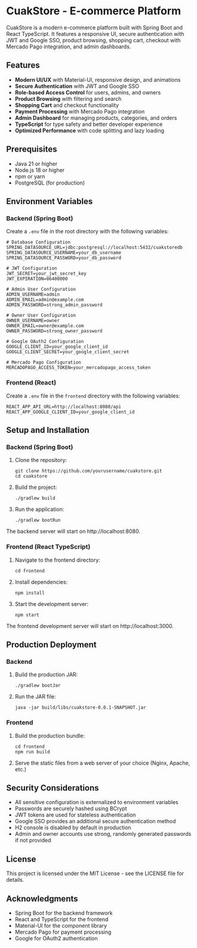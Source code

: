 # CuakStore - E-commerce Platform

CuakStore is a modern e-commerce platform built with Spring Boot and React TypeScript. It features a responsive UI, secure authentication with JWT and Google SSO, product browsing, shopping cart, checkout with Mercado Pago integration, and admin dashboards.

## Features

- **Modern UI/UX** with Material-UI, responsive design, and animations
- **Secure Authentication** with JWT and Google SSO
- **Role-based Access Control** for users, admins, and owners
- **Product Browsing** with filtering and search
- **Shopping Cart** and checkout functionality
- **Payment Processing** with Mercado Pago integration
- **Admin Dashboard** for managing products, categories, and orders
- **TypeScript** for type safety and better developer experience
- **Optimized Performance** with code splitting and lazy loading

## Prerequisites

- Java 21 or higher
- Node.js 18 or higher
- npm or yarn
- PostgreSQL (for production)

## Environment Variables

### Backend (Spring Boot)

Create a `.env` file in the root directory with the following variables:

```
# Database Configuration
SPRING_DATASOURCE_URL=jdbc:postgresql://localhost:5432/cuakstoredb
SPRING_DATASOURCE_USERNAME=your_db_username
SPRING_DATASOURCE_PASSWORD=your_db_password

# JWT Configuration
JWT_SECRET=your_jwt_secret_key
JWT_EXPIRATION=86400000

# Admin User Configuration
ADMIN_USERNAME=admin
ADMIN_EMAIL=admin@example.com
ADMIN_PASSWORD=strong_admin_password

# Owner User Configuration
OWNER_USERNAME=owner
OWNER_EMAIL=owner@example.com
OWNER_PASSWORD=strong_owner_password

# Google OAuth2 Configuration
GOOGLE_CLIENT_ID=your_google_client_id
GOOGLE_CLIENT_SECRET=your_google_client_secret

# Mercado Pago Configuration
MERCADOPAGO_ACCESS_TOKEN=your_mercadopago_access_token
```

### Frontend (React)

Create a `.env` file in the `frontend` directory with the following variables:

```
REACT_APP_API_URL=http://localhost:8080/api
REACT_APP_GOOGLE_CLIENT_ID=your_google_client_id
```

## Setup and Installation

### Backend (Spring Boot)

1. Clone the repository:
   ```
   git clone https://github.com/yourusername/cuakstore.git
   cd cuakstore
   ```

2. Build the project:
   ```
   ./gradlew build
   ```

3. Run the application:
   ```
   ./gradlew bootRun
   ```

The backend server will start on http://localhost:8080.

### Frontend (React TypeScript)

1. Navigate to the frontend directory:
   ```
   cd frontend
   ```

2. Install dependencies:
   ```
   npm install
   ```

3. Start the development server:
   ```
   npm start
   ```

The frontend development server will start on http://localhost:3000.

## Production Deployment

### Backend

1. Build the production JAR:
   ```
   ./gradlew bootJar
   ```

2. Run the JAR file:
   ```
   java -jar build/libs/cuakstore-0.0.1-SNAPSHOT.jar
   ```

### Frontend

1. Build the production bundle:
   ```
   cd frontend
   npm run build
   ```

2. Serve the static files from a web server of your choice (Nginx, Apache, etc.)

## Security Considerations

- All sensitive configuration is externalized to environment variables
- Passwords are securely hashed using BCrypt
- JWT tokens are used for stateless authentication
- Google SSO provides an additional secure authentication method
- H2 console is disabled by default in production
- Admin and owner accounts use strong, randomly generated passwords if not provided

## License

This project is licensed under the MIT License - see the LICENSE file for details.

## Acknowledgments

- Spring Boot for the backend framework
- React and TypeScript for the frontend
- Material-UI for the component library
- Mercado Pago for payment processing
- Google for OAuth2 authentication
